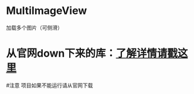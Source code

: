 # MultiImageView
加载多个图片（可侧滑）



从官网down下来的库：[了解详情请戳这里](http://components.xamarin.com/view/MultiImageView)
===========================

#注意
项目如果不能运行请从官网下载
